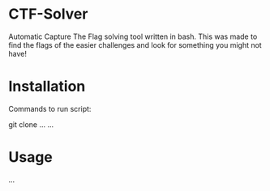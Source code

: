 # CTF-Solver

Automatic Capture The Flag solving tool written in bash. This was made to find the flags of the easier challenges and look for something you might not have!

# Installation

Commands to run script:

git clone ...
... 

# Usage
...

